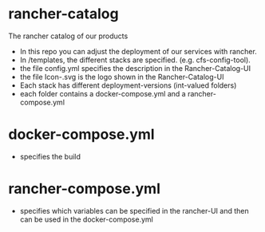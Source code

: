 # rancher-catalog
The rancher catalog of our products

* In this repo you can adjust the deployment of our services with rancher.
* In /templates, the different stacks are specified. (e.g. cfs-config-tool).
* the file config.yml specifies the description in the Rancher-Catalog-UI
* the file <stack>Icon-<stack>.svg is the logo shown in the Rancher-Catalog-UI
* Each stack has different deployment-versions (int-valued folders)
* each folder contains a docker-compose.yml and a rancher-compose.yml

# docker-compose.yml
* specifies the build

# rancher-compose.yml
* specifies which variables can be specified in the rancher-UI and then can be used in the docker-compose.yml
